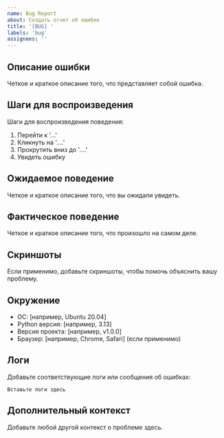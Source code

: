 ```yaml
---
name: Bug Report
about: Создать отчет об ошибке
title: '[BUG] '
labels: 'bug'
assignees: ''
---
```


## Описание ошибки
Четкое и краткое описание того, что представляет собой ошибка.

## Шаги для воспроизведения
Шаги для воспроизведения поведения:
1. Перейти к '...'
2. Кликнуть на '....'
3. Прокрутить вниз до '....'
4. Увидеть ошибку

## Ожидаемое поведение
Четкое и краткое описание того, что вы ожидали увидеть.

## Фактическое поведение
Четкое и краткое описание того, что произошло на самом деле.

## Скриншоты
Если применимо, добавьте скриншоты, чтобы помочь объяснить вашу проблему.

## Окружение
 - ОС: [например, Ubuntu 20.04]
 - Python версия: [например, 3.13]
 - Версия проекта: [например, v1.0.0]
 - Браузер: [например, Chrome, Safari] (если применимо)

## Логи
Добавьте соответствующие логи или сообщения об ошибках:

```
Вставьте логи здесь
```

## Дополнительный контекст
Добавьте любой другой контекст о проблеме здесь.
